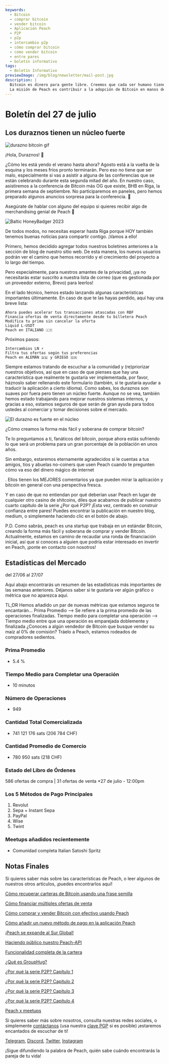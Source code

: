 ```yaml
---
keywords:
  - Bitcoin
  - comprar bitcoin
  - vender bitcoin
  - Aplicación Peach
  - P2P
  - p2p
  - intercambio p2p
  - cómo comprar bitcoin
  - cómo vender bitcoin
  - entre pares
  - boletín informativo
tags:
  - Boletín Informativo
previewImage: /img/blog/newsletter/mail-post.jpg
description: |
  Bitcoin es dinero para gente libre. Creemos que cada ser humano tiene el derecho de elegir el dinero que utiliza para guardar su riqueza, el resultado de su trabajo, su tiempo y energía. Peach Bitcoin es la plataforma más fácil para comprar y vender bitcoin entre pares.
  La misión de Peach es contribuir a la adopción de Bitcoin en manos de la gente.
---
```


# Boletín del 27 de julio

## Los duraznos tienen un núcleo fuerte

![durazno bitcoin gif](/img/blog/newsletter/gif-peach.gif)

¡Hola, Duraznos! 🍑

¿Cómo les está yendo el verano hasta ahora? Agosto está a la vuelta de la esquina y los meses fríos pronto terminarán. Pero eso no tiene que ser malo, especialmente si vas a asistir a alguna de las conferencias que se están celebrando durante esta segunda mitad del año.
En nuestro caso, asistiremos a la conferencia de Bitcoin más OG que existe, BHB en Riga, la primera semana de septiembre. No participaremos en paneles, pero hemos preparado algunos anuncios sorpresa para la conferencia. 👀

Asegúrate de hablar con alguno del equipo si quieres recibir algo de merchandising genial de Peach 👕

![Baltic HoneyBadger 2023](https://img.mailinblue.com/5647291/images/content_library/original/64c150feca9a443c5539f14d.jpg)

De todos modos, no necesitas esperar hasta Riga porque HOY también tenemos buenas noticias para compartir contigo. ¡Vamos a ello!

Primero, hemos decidido agregar todos nuestros boletines anteriores a la sección de blog de nuestro sitio web. De esta manera, los nuevos usuarios podrán ver el camino que hemos recorrido y el crecimiento del proyecto a lo largo del tiempo.

Pero especialmente, para nuestros amantes de la privacidad, ¡ya no necesitarás estar suscrito a nuestra lista de correo (que es gestionada por un proveedor externo, Brevo) para leerlos!

En el lado técnico, hemos estado lanzando algunas características importantes últimamente. En caso de que te las hayas perdido, aquí hay una breve lista:

    Ahora puedes acelerar tus transacciones atascadas con RBF
    Financia ofertas de venta directamente desde tu billetera Peach
    Modifica tu prima sin cancelar la oferta
    Liquid L-USDT
    Peach en ITALIANO 🇮🇹

Próximos pasos:

    Intercambios LN ⚡
    Filtra tus ofertas según tus preferencias
    Peach en ALEMÁN 🇩🇪 y GRIEGO 🇬🇷

Siempre estamos tratando de escuchar a la comunidad y (re)priorizar nuestros objetivos, así que en caso de que pienses que hay una característica que realmente te gustaría ver implementada, por favor, háznoslo saber rellenando este formulario (también, si te gustaría ayudar a traducir la aplicación a cierto idioma).
Como sabes, los duraznos son suaves por fuera pero tienen un núcleo fuerte.
Aunque no se vea, también hemos estado trabajando para mejorar nuestros sistemas internos, y gracias a eso, estamos seguros de que serán de gran ayuda para todos ustedes al comerciar y tomar decisiones sobre el mercado.

![El durazno es fuerte en el núcleo](https://img.mailinblue.com/5647291/images/content_library/original/64c24bc1b872d13df10ce56f.jpg)

¿Cómo creamos la forma más fácil y soberana de comprar bitcoin?

Te lo preguntamos a ti, fanáticos del bitcoin, porque ahora estás sufriendo lo que será un problema para un gran porcentaje de la población en unos años.

Sin embargo, estaremos eternamente agradecidos si le cuentas a tus amigos, tíos y abuelas no-coiners que usen Peach cuando te pregunten cómo va eso del dinero mágico de internet

. Ellos tienen los MEJORES comentarios ya que pueden mirar la aplicación y bitcoin en general con una perspectiva fresca.

Y en caso de que no entiendan por qué deberían usar Peach en lugar de cualquier otro casino de shitcoins, diles que acabamos de publicar nuestro cuarto capítulo de la serie ¿Por qué P2P? ¡Esta vez, centrado en construir confianza entre pares! Puedes encontrar la publicación en nuestro blog, medium, o simplemente haciendo clic en el botón de abajo.

P.D. Como sabrás, peach es una startup que trabaja en un estándar Bitcoin, creando la forma más fácil y soberana de comprar y vender Bitcoin. Actualmente, estamos en camino de recaudar una ronda de financiación inicial, así que si conoces a alguien que podría estar interesado en invertir en Peach, ¡ponte en contacto con nosotros!

## Estadísticas del Mercado

del 27/06 al 27/07

Aquí abajo encontrarás un resumen de las estadísticas más importantes de las semanas anteriores. Déjanos saber si te gustaría ver algún gráfico o métrica que no aparezca aquí.

TL;DR
Hemos añadido un par de nuevas métricas que estamos seguros te encantarán...
Prima Promedio --> Se refiere a la prima promedio de las operaciones finalizadas.
Tiempo medio para completar una operación --> Tiempo medio entre que una operación es emparejada doblemente y finalizada
¿Conoces a algún vendedor de Bitcoin que busque vender su maíz al 0% de comisión? Tráelo a Peach, estamos rodeados de compradores sedientos.

### Prima Promedio

- 5.4 %

### Tiempo Medio para Completar una Operación

- 10 minutos

### Número de Operaciones

- 949

### Cantidad Total Comercializada

- 741 121 176 sats (206 784 CHF)

### Cantidad Promedio de Comercio

- 780 950 sats (218 CHF)

### Estado del Libro de Órdenes

586 ofertas de compra | 31 ofertas de venta
\*27 de julio - 12:00pm

### Los 5 Métodos de Pago Principales

1. Revolut
2. Sepa + Instant Sepa
3. PayPal
4. Wise
5. Twint

### Meetups añadidos recientemente

- Comunidad completa Italian Satoshi Spritz

## Notas Finales

Si quieres saber más sobre las características de Peach, o leer algunos de nuestros otros artículos, ¡puedes encontrarlos aquí!

[Cómo recuperar carteras de Bitcoin usando una frase semilla](https://peachbitcoin.com/es/blog/how-to-restore-peach-wallet/)

[Cómo financiar múltiples ofertas de venta](https://peachbitcoin.com/es/blog/funding-multiple-sell-offers/)

[Cómo comprar y vender Bitcoin con efectivo usando Peach](https://peachbitcoin.com/es/blog/how-to-buy-and-sell-bitcoin-with-cash-using-peach/)

[Cómo añadir un nuevo método de pago en la aplicación Peach](https://peachbitcoin.com/es/blog/how-to-add-a-payment-method/)

[¡Peach se expande al Sur Global!](https://peachbitcoin.com/es/blog/peach-expands-to-the-global-south/)

[Haciendo público nuestro Peach-API](https://peachbitcoin.com/es/blog/making-our-peach-api-public/)

[Funcionalidad completa de la cartera](https://peachbitcoin.com/es/blog/full-wallet-functionality/)

[¿Qué es GroupHug?](https://peachbitcoin.com/es/blog/group-hug/)

[¿Por qué la serie P2P? Capítulo 1](https://peachbitcoin.com/es/blog/why-p2p-chapter-1/)

[¿Por qué la serie P2P? Capítulo 2](https://peachbitcoin.com/es/blog/why-p2p-chapter-2/)

[¿Por qué la serie P2P? Capítulo 3](https://peachbitcoin.com/es/blog/why-p2p-chapter-3-circular-economies/)

[¿Por qué la serie P2P? Capítulo 4](https://peachbitcoin.com/es/blog/why-p2p-chapter-4-chains-of-trust/)

[Peach x meetups](https://peachbitcoin.com/es/blog/peach-for-meetups/)

Si quieres saber más sobre nosotros, consulta nuestras redes sociales, o simplemente [contáctanos](mailto:hello@peachbitcoin.com) (usa nuestra [clave PGP](https://keys.openpgp.org/vks/v1/by-fingerprint/48339A19645E2E53488E0E5479E1B270FACD1BD2) si es posible) ¡estaremos encantados de escuchar de ti!

[Telegram](https://t.me/+GkOW1J-ixBBkZWRk), [Discord](https://discord.gg/ypeHz3SW54), [Twitter](https://twitter.com/peachbitcoin), [Instagram](https://instagram.com/peachbitcoin)

¡Sigue difundiendo la palabra de Peach, quién sabe cuándo encontrarás la pareja de tu vida!
